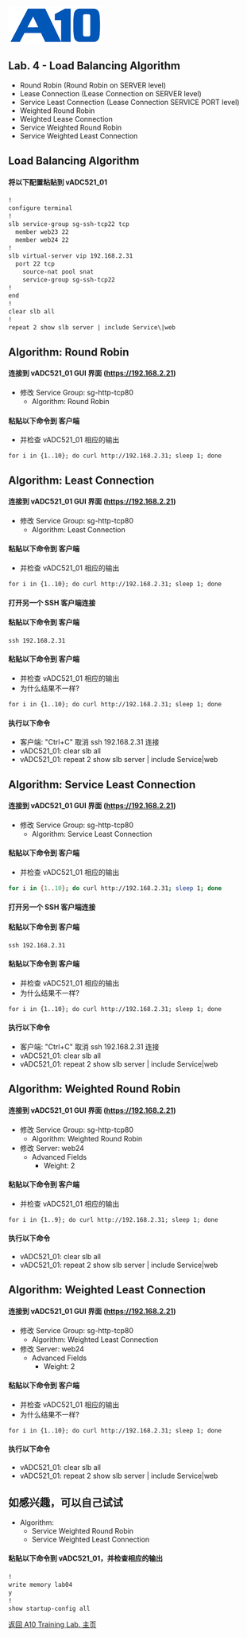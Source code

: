 ![](/Images/A10-NewLogos-Blue-NoReg-RGB-50.png)

## Lab. 4 - Load Balancing Algorithm
+ Round Robin (Round Robin on SERVER level)
+ Lease Connection (Lease Connection on SERVER level)
+ Service Least Connection (Lease Connection SERVICE PORT level)
+ Weighted Round Robin
+ Weighted Lease Connection
+ Service Weighted Round Robin
+ Service Weighted Least Connection

## Load Balancing Algorithm
#### 将以下配置粘贴到 vADC521_01
```
!
configure terminal
!
slb service-group sg-ssh-tcp22 tcp
  member web23 22
  member web24 22
!
slb virtual-server vip 192.168.2.31
  port 22 tcp
    source-nat pool snat
    service-group sg-ssh-tcp22
!
end
!
clear slb all
!
repeat 2 show slb server | include Service\|web

```

## Algorithm: Round Robin
#### 连接到 vADC521_01 GUI 界面 (https://192.168.2.21)
  + 修改 Service Group: sg-http-tcp80
    + Algorithm: Round Robin

#### 粘贴以下命令到 客户端
  + 并检查 vADC521_01 相应的输出
```
for i in {1..10}; do curl http://192.168.2.31; sleep 1; done

```


## Algorithm: Least Connection
#### 连接到 vADC521_01 GUI 界面 (https://192.168.2.21)
  + 修改 Service Group: sg-http-tcp80
    + Algorithm: Least Connection
    
#### 粘贴以下命令到 客户端
  + 并检查 vADC521_01 相应的输出
```
for i in {1..10}; do curl http://192.168.2.31; sleep 1; done

```

#### 打开另一个 SSH 客户端连接
#### 粘贴以下命令到 客户端
```
ssh 192.168.2.31

```

#### 粘贴以下命令到 客户端
  + 并检查 vADC521_01 相应的输出
  + 为什么结果不一样?
```
for i in {1..10}; do curl http://192.168.2.31; sleep 1; done

```

#### 执行以下命令
  + 客户端: "Ctrl+C" 取消 ssh 192.168.2.31 连接
  + vADC521_01: clear slb all
  + vADC521_01: repeat 2 show slb server | include Service\|web


## Algorithm: Service Least Connection
#### 连接到 vADC521_01 GUI 界面 (https://192.168.2.21)
  + 修改 Service Group: sg-http-tcp80
    + Algorithm: Service Least Connection
    
#### 粘贴以下命令到 客户端
  + 并检查 vADC521_01 相应的输出
```bash
for i in {1..10}; do curl http://192.168.2.31; sleep 1; done

```

#### 打开另一个 SSH 客户端连接
#### 粘贴以下命令到 客户端
```
ssh 192.168.2.31

```

#### 粘贴以下命令到 客户端
  + 并检查 vADC521_01 相应的输出
  + 为什么结果不一样?
```
for i in {1..10}; do curl http://192.168.2.31; sleep 1; done

```

#### 执行以下命令
  + 客户端: "Ctrl+C" 取消 ssh 192.168.2.31 连接
  + vADC521_01: clear slb all
  + vADC521_01: repeat 2 show slb server | include Service\|web


## Algorithm: Weighted Round Robin
#### 连接到 vADC521_01 GUI 界面 (https://192.168.2.21)
  + 修改 Service Group: sg-http-tcp80
    + Algorithm: Weighted Round Robin
  + 修改 Server: web24
    + Advanced Fields
      + Weight: 2

#### 粘贴以下命令到 客户端
  + 并检查 vADC521_01 相应的输出
```
for i in {1..9}; do curl http://192.168.2.31; sleep 1; done

```

#### 执行以下命令
  + vADC521_01: clear slb all
  + vADC521_01: repeat 2 show slb server | include Service\|web


## Algorithm: Weighted Least Connection
#### 连接到 vADC521_01 GUI 界面 (https://192.168.2.21)
  + 修改 Service Group: sg-http-tcp80
    + Algorithm: Weighted Least Connection
  + 修改 Server: web24
    + Advanced Fields
      + Weight: 2

#### 粘贴以下命令到 客户端
  + 并检查 vADC521_01 相应的输出
  + 为什么结果不一样?
```
for i in {1..10}; do curl http://192.168.2.31; sleep 1; done

```

#### 执行以下命令
  + vADC521_01: clear slb all
  + vADC521_01: repeat 2 show slb server | include Service\|web


## 如感兴趣，可以自己试试
  + Algorithm:
    + Service Weighted Round Robin
    + Service Weighted Least Connection


#### 粘贴以下命令到 vADC521_01，并检查相应的输出
```
!
write memory lab04
y
!
show startup-config all

```

[返回 A10 Training Lab. 主页](https://github.com/borissiu/A10_Training_Lab)